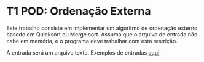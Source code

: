 # T1 POD: Ordenação Externa

Este trabalho consiste em implementar um algoritmo de ordenação externo basedo em Quicksort ou Merge sort. Assuma que o arquivo de entrada não cabe em memória, e o programa deve trabalhar com esta restrição.

A entrada será um arquivo texto. Exemplos de entradas [aqui](https://textfiles.com/etext/AUTHORS/).
